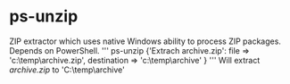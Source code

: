 ps-unzip
========
ZIP extractor which uses native Windows ability to process ZIP packages. Depends on PowerShell.
'''
ps-unzip {'Extrach archive.zip':
	file		=> 'c:\temp\archive.zip',
	destination	=> 'c:\temp\archive'
}
'''
Will extract *archive.zip* to 'C:\temp\archive'

